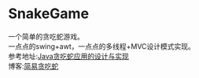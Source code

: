 # SnakeGame
一个简单的贪吃蛇游戏。</br>
一点点的swing+awt，一点点的多线程+MVC设计模式实现。</br>
参考地址:[Java贪吃蛇应用的设计与实现](http://www.open-open.com/lib/view/open1477901439565.html)</br>
博客:[简易贪吃蛇](http://www.ayyll.com/2017/02/26/%E7%AE%80%E6%98%93%E8%B4%AA%E5%90%83%E8%9B%87%E5%AE%9E%E7%8E%B0-%E5%88%9D%E6%8E%A2MVC/#游戏线程)
